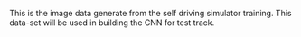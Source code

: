 This is the image data generate from the self driving simulator training. This data-set will be used in building the CNN for test track.
